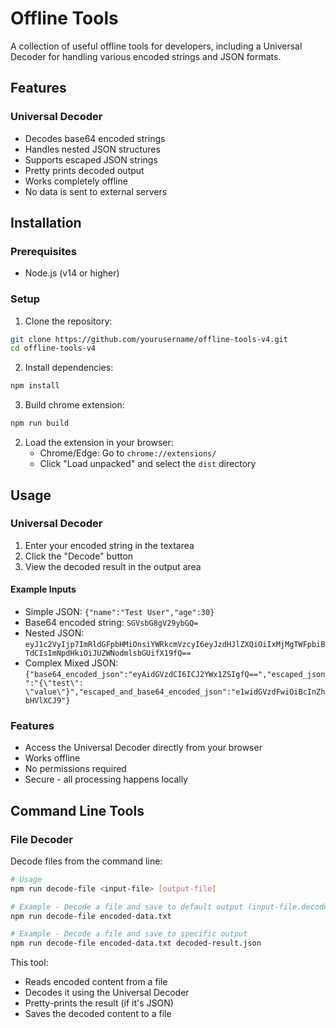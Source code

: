 # Offline Tools

A collection of useful offline tools for developers, including a Universal Decoder for handling various encoded strings and JSON formats.

## Features

### Universal Decoder
- Decodes base64 encoded strings
- Handles nested JSON structures
- Supports escaped JSON strings
- Pretty prints decoded output
- Works completely offline
- No data is sent to external servers

## Installation

### Prerequisites
- Node.js (v14 or higher)

### Setup
1. Clone the repository:
```bash
git clone https://github.com/yourusername/offline-tools-v4.git
cd offline-tools-v4
```

2. Install dependencies:
```bash
npm install
```
3. Build chrome extension:
```bash
npm run build
```

2. Load the extension in your browser:
   - Chrome/Edge: Go to `chrome://extensions/`
   - Click "Load unpacked" and select the `dist` directory

## Usage

### Universal Decoder
1. Enter your encoded string in the textarea
2. Click the "Decode" button
3. View the decoded result in the output area

#### Example Inputs
- Simple JSON: `{"name":"Test User","age":30}`
- Base64 encoded string: `SGVsbG8gV29ybGQ=`
- Nested JSON: `eyJ1c2VyIjp7ImRldGFpbHMiOnsiYWRkcmVzcyI6eyJzdHJlZXQiOiIxMjMgTWFpbiBTdCIsImNpdHkiOiJUZWNodmlsbGUifX19fQ==`
- Complex Mixed JSON: `{"base64_encoded_json":"eyAidGVzdCI6ICJ2YWx1ZSIgfQ==","escaped_json":"{\"test\": \"value\"}","escaped_and_base64_encoded_json":"e1widGVzdFwiOiBcInZhbHVlXCJ9"}`


### Features
- Access the Universal Decoder directly from your browser
- Works offline
- No permissions required
- Secure - all processing happens locally

## Command Line Tools

### File Decoder

Decode files from the command line:

```bash
# Usage
npm run decode-file <input-file> [output-file]

# Example - Decode a file and save to default output (input-file.decoded.json)
npm run decode-file encoded-data.txt

# Example - Decode a file and save to specific output
npm run decode-file encoded-data.txt decoded-result.json
```

This tool:
- Reads encoded content from a file
- Decodes it using the Universal Decoder
- Pretty-prints the result (if it's JSON)
- Saves the decoded content to a file
